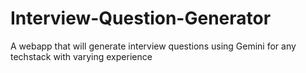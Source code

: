# Interview-Question-Generator
A webapp that will generate interview questions using Gemini for any techstack with varying experience
